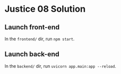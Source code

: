# Justice 08 Solution

## Launch front-end
In the `frontend/` dir, run `npm start`.

## Launch back-end
In the `backend/` dir, run `uvicorn app.main:app --reload`.
